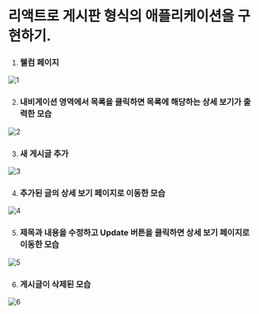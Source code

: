 # 리액트로 게시판 형식의 애플리케이션을 구현하기.

1.  ### **웰컴 페이지**

![1](https://github.com/kiitos2/works_with_react/assets/92902244/7a4c0076-6649-4b06-a0a2-aadd043ebcb2)



2.  ### **내비게이션 영역에서 목록을 클릭하면 목록에 해당하는 상세 보기가 출력한 모습**

![2](https://github.com/kiitos2/works_with_react/assets/92902244/9a1dddac-1825-4b10-afa8-fbb7d7031ce5)



3.  ### **새 게시글 추가**

![3](https://github.com/kiitos2/works_with_react/assets/92902244/c8ee0be6-fb8d-4006-897a-1d1b2d4c40b8)



4.  ### **추가된 글의 상세 보기 페이지로 이동한 모습**

![4](https://github.com/kiitos2/works_with_react/assets/92902244/598f0eb2-bf8a-4471-9f92-67048809f8ce)



5.  ### **제목과 내용을 수정하고 Update 버튼을 클릭하면 상세 보기 페이지로 이동한 모습**

![5](https://github.com/kiitos2/works_with_react/assets/92902244/801b81bc-d006-44ae-98da-a7d751d3854f)



6.  ### **게시글이 삭제된 모습**

![6](https://github.com/kiitos2/works_with_react/assets/92902244/fb354166-8ef4-4135-afea-bd67fb157e0b)
